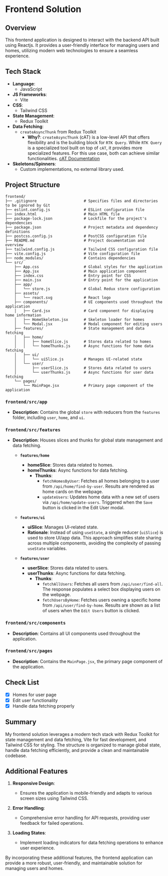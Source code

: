 # Frontend Solution
## Overview

This frontend application is designed to interact with the backend API built using Reactjs. It provides a user-friendly interface for managing users and homes, utilizing modern web technologies to ensure a seamless experience.

## Tech Stack

- **Language**: 
  - JavaScript
- **JS Frameworks**:
  - Vite
- **CSS**:
  - Tailwind CSS
- **State Management**:
  - Redux Toolkit
- **Data Fetching**:
  - `createAsyncThunk` from Redux Toolkit
    - **Why?**: `createAsyncThunk` (cAT) is a low-level API that offers flexibility and is the building block for `RTK Query`. While `RTK Query` is a specialized tool built on top of `cAT`, it provides more specialized features. For this use case, both can achieve similar functionalities. [cAT Documentation](https://redux-toolkit.js.org/usage/usage-with-typescript#createasyncthunk)
- **Skeletons/Spinners**:
  - Custom implementations, no external library used.

## Project Structure

```
frontend/
├── .gitignore                     # Specifies files and directories to be ignored by Git
├── eslint.config.js               # ESLint configuration file
├── index.html                     # Main HTML file
├── package-lock.json              # Lockfile for the project's dependencies
├── package.json                   # Project metadata and dependency definitions
├── postcss.config.js              # PostCSS configuration file
├── README.md                      # Project documentation and overview
├── tailwind.config.js             # Tailwind CSS configuration file
├── vite.config.js                 # Vite configuration file
├── node_modules/                  # Contains dependencies
└── src/
    ├── App.css                    # Global styles for the application
    ├── App.jsx                    # Main application component
    ├── index.css                  # Entry point for CSS
    ├── main.jsx                   # Entry point for the application
    ├── app/
    │   └── store.js               # Global Redux store configuration
    ├── assets/
    │   └── react.svg              # React logo
    ├── components/                # UI components used throughout the application
    │   ├── Card.jsx               # Card component for displaying home information
    │   ├── HomeSkeleton.jsx       # Skeleton loader for homes
    │   └── Modal.jsx              # Modal component for editing users
    ├── features/                  # State management and data fetching
    │   ├── home/
    │   │   ├── homeSlice.js       # Stores data related to homes
    │   │   └── homeThunks.js      # Async functions for home data fetching
    │   ├── ui/
    │   │   └── uiSlice.js         # Manages UI-related state
    │   └── user/
    │       ├── userSlice.js       # Stores data related to users
    │       └── userThunks.js      # Async functions for user data fetching
    └── pages/
        └── MainPage.jsx           # Primary page component of the application
```

### `frontend/src/app`

- **Description**: Contains the global `store` with reducers from the `features` folder, including `user`, `home`, and `ui`.

### `frontend/src/features`

- **Description**: Houses slices and thunks for global state management and data fetching.

  - **`features/home`**
    - **homeSlice**: Stores data related to homes.
    - **homeThunks**: Async functions for data fetching.
      - **Thunks**:
        - `fetchHomesByUser`: Fetches all homes belonging to a user from `/api/home/find-by-user`. Results are rendered as home cards on the webpage.
        - `updateUsers`: Updates home data with a new set of users via `/api/home/update-users`. Triggered when the `Save` button is clicked in the Edit User modal.

  - **`features/ui`**
    - **uiSlice**: Manages UI-related state.
    - **Rationale**: Instead of using `useState`, a single reducer (`uiSlice`) is used to store UI/app data. This approach simplifies state sharing across multiple components, avoiding the complexity of passing `useState` variables.

  - **`features/user`**
    - **userSlice**: Stores data related to users.
    - **userThunks**: Async functions for data fetching.
      - **Thunks**:
        - `fetchAllUsers`: Fetches all users from `/api/user/find-all`. The response populates a select box displaying users on the webpage.
        - `fetchUsersByHome`: Fetches users owning a specific home from `/api/user/find-by-home`. Results are shown as a list of users when the `Edit Users` button is clicked.

### `frontend/src/components`

- **Description**: Contains all UI components used throughout the application.

### `frontend/src/pages`

- **Description**: Contains the `MainPage.jsx`, the primary page component of the application.

## Check List

- [X] Homes for user page
- [X] Edit user functionality
- [X] Handle data fetching properly

## Summary

My frontend solution leverages a modern tech stack with Redux Toolkit for state management and data fetching, Vite for fast development, and Tailwind CSS for styling. The structure is organized to manage global state, handle data fetching efficiently, and provide a clean and maintainable codebase.

## Additional Features

1. **Responsive Design**:
   - Ensures the application is mobile-friendly and adapts to various screen sizes using Tailwind CSS.

2. **Error Handling**:
   - Comprehensive error handling for API requests, providing user feedback for failed operations.

3. **Loading States**:
   - Implement loading indicators for data fetching operations to enhance user experience.

By incorporating these additional features, the frontend application can provide a more robust, user-friendly, and maintainable solution for managing users and homes.
